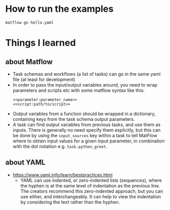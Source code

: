# How to run the examples
```
matflow go hello.yaml
```

# Things I learned
## about Matflow
- Task schemas and workflows (a list of tasks) can go in the same yaml file 
  (at least for development)
- In order to pass the input/output variables around, you need to wrap 
  parameters and scripts etc with some matflow syntax like this:
  ```
  <<parameter:parameter_name>>
  <<script:path/to/script>>
  ```
- Output variables from a function should be wrapped in a dictionary,
  containing keys from the task schema output parameters.
- A task can find output variables from previous tasks, and use them
  as inputs. There is generally no need specify them explicitly,
  but this can be done by using the `input_sources` key within a task 
  to tell MatFlow where to obtain input values for a given input parameter, 
  in combination with the dot notation e.g. `task.python_greet`.


## about YAML
- https://www.yaml.info/learn/bestpractices.html
  - YAML can use indented, or zero-indented lists (sequences), where the hyphen is
    at the same level of indentation as the previous line.
    The creators recommend this zero-indented approach, but you can use either, and interchangeably.
    It can help to view the indentation by considering the text rather than
    the hyphen.
